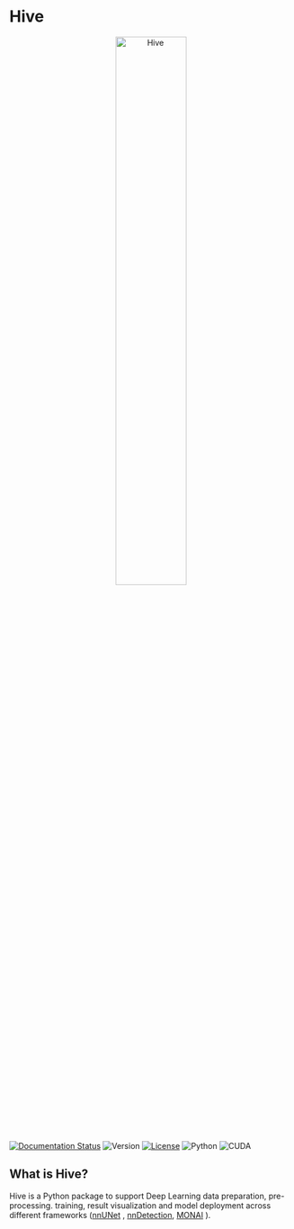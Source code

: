 # Hive

<p align="center">
<img src="https://raw.githubusercontent.com/SimoneBendazzoli93/Hive/main/images/MAI_A_logo.png" width="50%" alt='Hive'>
</p>

[![Documentation Status](https://readthedocs.org/projects/hive-maia/badge/?version=latest)](https://hive-maia.readthedocs.io/en/latest/?badge=latest)
![Version](https://img.shields.io/badge/Hive-v1.1-blue)
[![License](https://img.shields.io/badge/license-GPL%203.0-green.svg)](https://opensource.org/licenses/GPL-3.0)
![Python](https://img.shields.io/badge/python-3.8+-orange)
![CUDA](https://img.shields.io/badge/CUDA-10.1%2F10.2%2F11.0-green)

## What is Hive?

Hive is a Python package to support Deep Learning data preparation, pre-processing. training, result visualization and
model deployment across different frameworks ([nnUNet](https://github.com/MIC-DKFZ/nnUNet)
, [nnDetection](https://github.com/MIC-DKFZ/nnDetection), [MONAI](https://monai.io/) ).